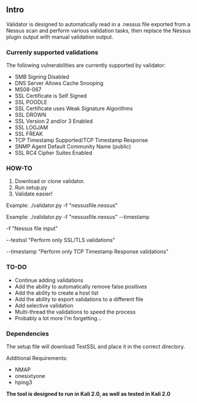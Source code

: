 ## Intro

Validator is designed to automatically read in a .nessus file exported from a Nessus scan and perform various validation tasks, then replace the Nessus plugin output with manual validation output.


### Currenly supported validations

The following vulnerabilities are currently supported by validator:

* SMB Signing Disabled
* DNS Server Allows Cache Snooping
* MS08-067
* SSL Certificate is Self Signed
* SSL POODLE
* SSL Certificate uses Weak Signature Algorithms
* SSL DROWN
* SSL Version 2 and/or 3 Enabled
* SSL LOGJAM
* SSL FREAK
* TCP Timestamp Supported/TCP Timestamp Response
* SNMP Agent Default Community Name (public)
* SSL RC4 Cipher Suites Enabled



### HOW-TO

1. Download or clone validator.
2. Run setup.py
3. Validate easier!


Example: ./validator.py -f "nessusfile.nessus"

Example: ./validator.py -f "nessusfile.nessus" --timestamp

-f "Nessus file input"

--testssl "Perform only SSL/TLS validations"

--timestamp "Perform only TCP Timestamp Response validations"


### TO-DO

* Continue adding validations
* Add the ability to automatically remove false positives
* Add the ability to create a host list
* Add the ability to export validations to a different file
* Add selective validation
* Multi-thread the validations to speed the process
* Probably a lot more I'm forgetting...



### Dependencies
The setup file will download TestSSL and place it in the correct directory.

Additional Requirements:

* NMAP
* onesixtyone
* hping3


**The tool is designed to run in Kali 2.0, as well as tested in Kali 2.0**